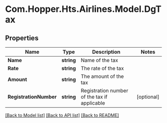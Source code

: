 # Com.Hopper.Hts.Airlines.Model.DgTax

## Properties

Name | Type | Description | Notes
------------ | ------------- | ------------- | -------------
**Name** | **string** | Name of the tax | 
**Rate** | **string** | The rate of the tax | 
**Amount** | **string** | The amount of the tax | 
**RegistrationNumber** | **string** | Registration number of the tax if applicable | [optional] 

[[Back to Model list]](../../README.md#documentation-for-models) [[Back to API list]](../../README.md#documentation-for-api-endpoints) [[Back to README]](../../README.md)

